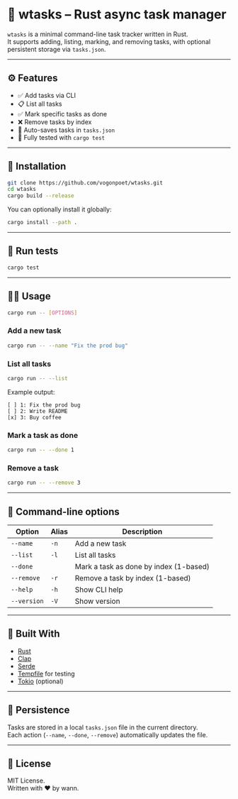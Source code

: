# 🦀 wtasks – Rust async task manager

`wtasks` is a minimal command-line task tracker written in Rust.  
It supports adding, listing, marking, and removing tasks, with optional persistent storage via `tasks.json`.

---

## ⚙️ Features

- ✅ Add tasks via CLI
- 📋 List all tasks
- ✅ Mark specific tasks as done
- ❌ Remove tasks by index
- 💾 Auto-saves tasks in `tasks.json`
- 🧪 Fully tested with `cargo test`

---

## 🚀 Installation

```bash
git clone https://github.com/vogonpoet/wtasks.git
cd wtasks
cargo build --release
```

You can optionally install it globally:

```bash
cargo install --path .
```

---

## 🧪 Run tests

```bash
cargo test
```

---

## 🧑‍💻 Usage

```bash
cargo run -- [OPTIONS]
```

### Add a new task

```bash
cargo run -- --name "Fix the prod bug"
```

### List all tasks

```bash
cargo run -- --list
```

Example output:

```
[ ] 1: Fix the prod bug
[ ] 2: Write README
[x] 3: Buy coffee
```

### Mark a task as done

```bash
cargo run -- --done 1
```

### Remove a task

```bash
cargo run -- --remove 3
```

---

## 🧾 Command-line options

| Option      | Alias | Description                            |
| ----------- | ----- | -------------------------------------- |
| `--name`    | `-n`  | Add a new task                         |
| `--list`    | `-l`  | List all tasks                         |
| `--done`    |       | Mark a task as done by index (1-based) |
| `--remove`  | `-r`  | Remove a task by index (1-based)       |
| `--help`    | `-h`  | Show CLI help                          |
| `--version` | `-V`  | Show version                           |

---

## 🧠 Built With

- [Rust](https://www.rust-lang.org/)
- [Clap](https://crates.io/crates/clap)
- [Serde](https://serde.rs/)
- [Tempfile](https://crates.io/crates/tempfile) for testing
- [Tokio](https://tokio.rs/) (optional)

---

## 📂 Persistence

Tasks are stored in a local `tasks.json` file in the current directory.  
Each action (`--name`, `--done`, `--remove`) automatically updates the file.

---

## 📎 License

MIT License.  
Written with ❤️ by wann.
